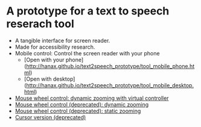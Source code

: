 # A prototype for a text to speech reserach tool
* A tangible interface for screen reader.
* Made for accessibility research.
* Mobile control: Control the screen reader with your phone
  * [Open with your phone] (http://hanax.github.io/text2speech_prototype/tool_mobile_phone.html) 
  * [Open with desktop] (http://hanax.github.io/text2speech_prototype/tool_mobile_desktop.html)
* [Mouse wheel control: dynamic zooming with virtual controller](http://hanax.github.io/text2speech_prototype/tool_scroll_w_visual_cue.html)
* [Mouse wheel control (deprecated): dynamic zooming](http://hanax.github.io/text2speech_prototype/tool_scroll_dynamic.html)
* [Mouse wheel control (deprecated): static zooming](http://hanax.github.io/text2speech_prototype/tool_scroll_static.html)
* [Cursor version (deprecated)](http://hanax.github.io/text2speech_prototype/tool_cursor.html)

